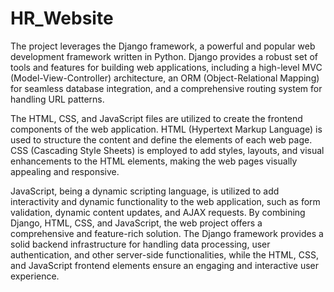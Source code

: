 # HR_Website
 The project leverages the Django framework, a powerful and popular web development framework written in Python. Django provides a robust set of tools and features for building web applications, including a high-level MVC (Model-View-Controller) architecture, an ORM (Object-Relational Mapping) for seamless database integration, and a comprehensive routing system for handling URL patterns.  
 
 
The HTML, CSS, and JavaScript files are utilized to create the frontend components of the web application. HTML (Hypertext Markup Language) is used to structure the content and define the elements of each web page. CSS (Cascading Style Sheets) is employed to add styles, layouts, and visual enhancements to the HTML elements, making the web pages visually appealing and responsive.


JavaScript, being a dynamic scripting language, is utilized to add interactivity and dynamic functionality to the web application, such as form validation, dynamic content updates, and AJAX requests.  By combining Django, HTML, CSS, and JavaScript, the web project offers a comprehensive and feature-rich solution. The Django framework provides a solid backend infrastructure for handling data processing, user authentication, and other server-side functionalities, while the HTML, CSS, and JavaScript frontend elements ensure an engaging and interactive user experience.
